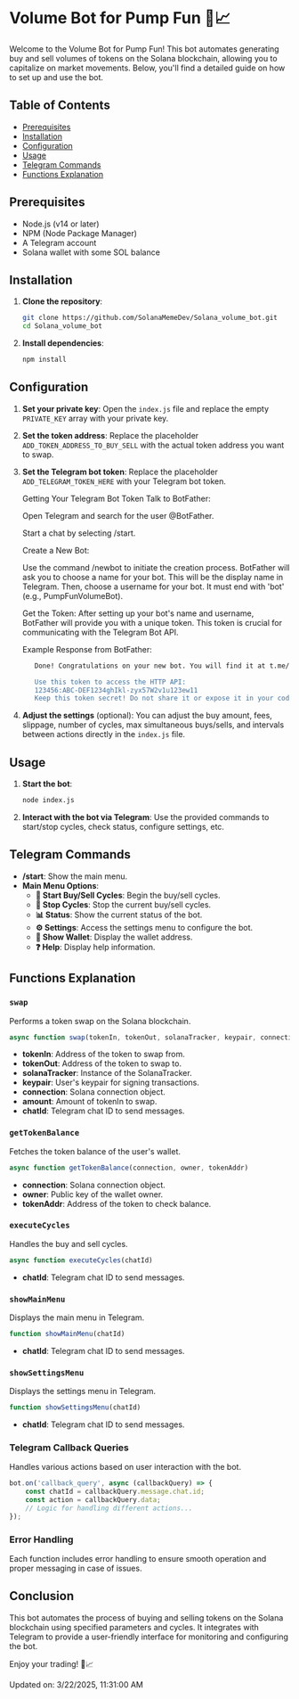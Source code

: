 # Volume Bot for Pump Fun 🚀📈

Welcome to the Volume Bot for Pump Fun! This bot automates generating buy and sell volumes of tokens on the Solana blockchain, allowing you to capitalize on market movements. Below, you'll find a detailed guide on how to set up and use the bot.

## Table of Contents
- [Prerequisites](#prerequisites)
- [Installation](#installation)
- [Configuration](#configuration)
- [Usage](#usage)
- [Telegram Commands](#telegram-commands)
- [Functions Explanation](#functions-explanation)

## Prerequisites
- Node.js (v14 or later)
- NPM (Node Package Manager)
- A Telegram account
- Solana wallet with some SOL balance

## Installation
1. **Clone the repository**:
    ```sh
    git clone https://github.com/SolanaMemeDev/Solana_volume_bot.git
    cd Solana_volume_bot
    ```

2. **Install dependencies**:
    ```sh
    npm install
    ```

## Configuration
1. **Set your private key**:
    Open the `index.js` file and replace the empty `PRIVATE_KEY` array with your private key.

2. **Set the token address**:
    Replace the placeholder `ADD_TOKEN_ADDRESS_TO_BUY_SELL` with the actual token address you want to swap.

3. **Set the Telegram bot token**:
    Replace the placeholder `ADD_TELEGRAM_TOKEN_HERE` with your Telegram bot token.

    Getting Your Telegram Bot Token
    Talk to BotFather:

    Open Telegram and search for the user @BotFather.
    
    Start a chat by selecting /start.
    
    Create a New Bot:
    
    Use the command /newbot to initiate the creation process.
    BotFather will ask you to choose a name for your bot. This will be the display name in Telegram.
    Then, choose a username for your bot. It must end with 'bot' (e.g., PumpFunVolumeBot).
    
    Get the Token:
    After setting up your bot's name and username, BotFather will provide you with a unique token. This token is crucial for communicating with the Telegram Bot API. 
    
    Example Response from BotFather:
     ```sh
        Done! Congratulations on your new bot. You will find it at t.me/YourBotUsername. You can now add a description, about section and profile picture for your bot, see /help for a list of commands. By the way, when you've finished creating your cool bot, ping our Bot Support if you want a better username for it. Just make sure the bot is fully operational before you do this.

        Use this token to access the HTTP API:
        123456:ABC-DEF1234ghIkl-zyx57W2v1u123ew11
        Keep this token secret! Do not share it or expose it in your code repository.
    ```
    

4. **Adjust the settings** (optional):
    You can adjust the buy amount, fees, slippage, number of cycles, max simultaneous buys/sells, and intervals between actions directly in the `index.js` file.

## Usage
1. **Start the bot**:
    ```sh
    node index.js
    ```

2. **Interact with the bot via Telegram**:
    Use the provided commands to start/stop cycles, check status, configure settings, etc.

## Telegram Commands
- **/start**: Show the main menu.
- **Main Menu Options**:
  - **🔄 Start Buy/Sell Cycles**: Begin the buy/sell cycles.
  - **🛑 Stop Cycles**: Stop the current buy/sell cycles.
  - **📊 Status**: Show the current status of the bot.
  - **⚙️ Settings**: Access the settings menu to configure the bot.
  - **📜 Show Wallet**: Display the wallet address.
  - **❓ Help**: Display help information.

## Functions Explanation
### `swap`
Performs a token swap on the Solana blockchain.
```js
async function swap(tokenIn, tokenOut, solanaTracker, keypair, connection, amount, chatId)
```
- **tokenIn**: Address of the token to swap from.
- **tokenOut**: Address of the token to swap to.
- **solanaTracker**: Instance of the SolanaTracker.
- **keypair**: User's keypair for signing transactions.
- **connection**: Solana connection object.
- **amount**: Amount of tokenIn to swap.
- **chatId**: Telegram chat ID to send messages.

### `getTokenBalance`
Fetches the token balance of the user's wallet.
```js
async function getTokenBalance(connection, owner, tokenAddr)
```
- **connection**: Solana connection object.
- **owner**: Public key of the wallet owner.
- **tokenAddr**: Address of the token to check balance.

### `executeCycles`
Handles the buy and sell cycles.
```js
async function executeCycles(chatId)
```
- **chatId**: Telegram chat ID to send messages.

### `showMainMenu`
Displays the main menu in Telegram.
```js
function showMainMenu(chatId)
```
- **chatId**: Telegram chat ID to send messages.

### `showSettingsMenu`
Displays the settings menu in Telegram.
```js
function showSettingsMenu(chatId)
```
- **chatId**: Telegram chat ID to send messages.

### Telegram Callback Queries
Handles various actions based on user interaction with the bot.
```js
bot.on('callback_query', async (callbackQuery) => {
    const chatId = callbackQuery.message.chat.id;
    const action = callbackQuery.data;
    // Logic for handling different actions...
});
```

### Error Handling
Each function includes error handling to ensure smooth operation and proper messaging in case of issues.

## Conclusion
This bot automates the process of buying and selling tokens on the Solana blockchain using specified parameters and cycles. It integrates with Telegram to provide a user-friendly interface for monitoring and configuring the bot.

Enjoy your trading! 🚀📈


Updated on: 3/22/2025, 11:31:00 AM
